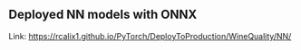 ## Deployed NN models with ONNX

Link: https://rcalix1.github.io/PyTorch/DeployToProduction/WineQuality/NN/
